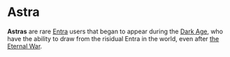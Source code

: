 # Astra

**Astras** are rare [Entra](entra.md) users that began to appear during the [Dark Age](dark_age.md), who have the ability to draw from the risidual Entra in the world, even after [the Eternal War](the_eternal_war.md).
